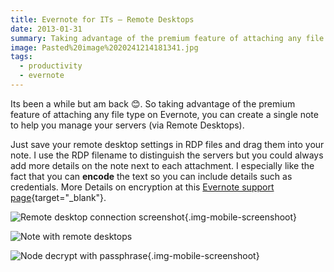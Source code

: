 ```yaml
---
title: Evernote for ITs – Remote Desktops
date: 2013-01-31
summary: Taking advantage of the premium feature of attaching any file type on Evernote, you can create a single note to help you manage your servers (via Remote Desktops).
image: Pasted%20image%2020241214181341.jpg
tags:
  - productivity
  - evernote
---
```

Its been a while but am back 😊. So taking advantage of the premium feature of attaching any file type on Evernote, you can create a single note to help you manage your servers (via Remote Desktops).

Just save your remote desktop settings in RDP files and drag them into your note. I use the RDP filename to distinguish the servers but you could always add more details on the note next to each attachment. I especially like the fact that you can **encode** the text so you can include details such as credentials. More Details on encryption at this [Evernote support page](https://support.evernote.com/link/portal/16051/16058/Article/1652/What-type-of-encryption-does-Evernote-use "What type of encryption does Evernote use?"){target="_blank"}.

![Remote desktop connection screenshot ](../../img/Pasted%20image%2020241214181408.jpg){.img-mobile-screenshoot}

![Note with remote desktops](../../img/Pasted%20image%2020241214181420.jpg)

![Node decrypt with passphrase](../../img/Pasted%20image%2020241214181435.jpg){.img-mobile-screenshoot}